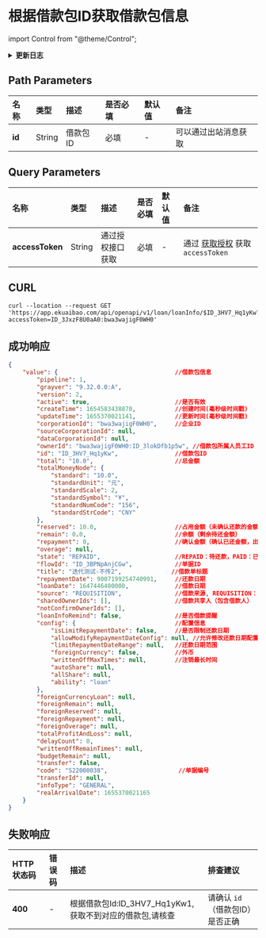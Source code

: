 # 根据借款包ID获取借款包信息

import Control from "@theme/Control";

<Control
method="GET"
url="/api/openapi/v1/loan/loanInfo/$`id`"
/>

<details>
  <summary><b>更新日志</b></summary>
  <div>

  [**1.7.1**](/docs/open-api/notice/update-log#171) -> 🆕 新增了本接口。<br/>

  </div>
</details>

## Path Parameters
| 名称 | 类型 | 描述 | 是否必填 | 默认值 | 备注 |
| :--- | :--- | :--- | :--- |:--- | :--- |
| **id** | String | 借款包ID | 必填 | - | 可以通过出站消息获取 |

## Query Parameters
| 名称 | 类型 | 描述 | 是否必填 | 默认值 | 备注 |
| :--- | :--- | :--- | :--- |:--- | :--- |
| **accessToken** | String | 通过授权接口获取 | 必填 | - | 通过 [获取授权](/docs/open-api/getting-started/auth) 获取 `accessToken` |

## CURL
```shell
curl --location --request GET 'https://app.ekuaibao.com/api/openapi/v1/loan/loanInfo/$ID_3HV7_Hq1yKw?accessToken=ID_3JxzF8U0aA0:bwa3wajigF0WH0'
```

## 成功响应
```json
{
    "value": {                                 //借款包信息
        "pipeline": 1,                         
        "grayver": "9.32.0.0:A",               
        "version": 2,                         
        "active": true,                        //是否有效
        "createTime": 1654583438870,           //创建时间(毫秒级时间戳)
        "updateTime": 1655370021141,           //更新时间(毫秒级时间戳)
        "corporationId": "bwa3wajigF0WH0",     //企业ID
        "sourceCorporationId": null,
        "dataCorporationId": null,
        "ownerId": "bwa3wajigF0WH0:ID_3lokDfb1p5w", //借款包所属人员工ID
        "id": "ID_3HV7_Hq1yKw",                //借款包ID
        "total": "10.0",                       //总金额
        "totalMoneyNode": {
            "standard": "10.0",
            "standardUnit": "元",
            "standardScale": 2,
            "standardSymbol": "¥",
            "standardNumCode": "156",
            "standardStrCode": "CNY"
        },
        "reserved": 10.0,                      //占用金额（未确认还款的金额，还款申请提交中，出纳未确认收款）
        "remain": 0.0,                         //余额（剩余待还金额）
        "repayment": 0,                        //确认金额（确认已还金额，出纳已确认收款）
        "overage": null,
        "state": "REPAID",                     //REPAID：待还款，PAID：已还清
        "flowId": "ID_3BPNpAnjCGw",            //单据ID
        "title": "迭代测试-不传2",              //借款单标题
        "repaymentDate": 9007199254740991,     //还款日期
        "loanDate": 1647446400000,             //借款日期
        "source": "REQUISITION",               //借款来源, REQUISITION：申请单，LOAN：借款（默认借款包是借款生成的）
        "sharedOwnerIds": [],                  //借款共享人（包含借款人）
        "notConfirmOwnerIds": [],
        "loanInfoRemind": false,               //是否借款提醒
        "config": {                            //配置信息
            "isLimitRepaymentDate": false,     //是否限制还款日期  
            "allowModifyRepaymentDateConfig": null, //允许修改还款日期配置
            "limitRepaymentDateRange": null,   //还款日期范围
            "foreignCurrency": false,          //外币
            "writtenOffMaxTimes": null,        //注销最长时间
            "autoShare": null,
            "allShare": null,
            "ability": "loan"
        },
        "foreignCurrencyLoan": null,
        "foreignRemain": null,
        "foreignReserved": null,
        "foreignRepayment": null,
        "foreignOverage": null,
        "totalProfitAndLoss": null,
        "delayCount": 0,
        "writtenOffRemainTimes": null,
        "budgetRemain": null,
        "transfer": false,
        "code": "S22000038",                    //单据编号
        "transferId": null,
        "infoType": "GENERAL",
        "realArrivalDate": 1655370021165
    }
}
```

## 失败响应
| HTTP状态码 | 错误码 | 描述 | 排查建议 |
| :--- | :--- | :--- | :--- |
| **400** | - | 根据借款包Id:ID_3HV7_Hq1yKw1, 获取不到对应的借款包,请核查 | 请确认 `id`（借款包ID）是否正确 | 








